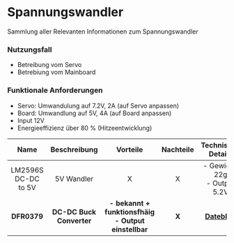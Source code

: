 # Spannungswandler
Sammlung aller Relevanten Informationen zum Spannungswandler

### Nutzungsfall
- Betreibung vom Servo
- Betrebiung vom Mainboard
### Funktionale Anforderungen
- Servo: Umwandulung auf 7.2V, 2A (auf Servo anpassen)
- Board: Umwandlung auf 5V, 4A (auf Board anpassen)
- Input 12V
- Energieeffizienz über 80 % (Hitzeentwicklung)

| Name | Beschreibung | Vorteile | Nachteile | Technische Details | Kosten | Link | 
| :--: | :----------: | :------: | :-------: | :----------------: | :----: | :--: |
| LM2596S DC-DC to 5V | 5V Wandler | X | X | - Gewicht: 22g <br> - Output 5.2V | 29.79$ | [Alexnld](https://alexnld.com/product/5pcs-lm2596s-dc-dc-24v-12v-to-5v-5a-step-down-power-supply-buck-converter-adjustable-usb-step-down-charging-module)| 
| **DFR0379** | **DC-DC Buck Converter** | **- bekannt + funktionsfhäig <br> - Output einstellbar** | **X** | **[Dateblatt](https://www.mouser.com/pdfDocs/ProductOverview-DFRobot-DFR0379.pdf)** | **4,56€** | **[Mouser](https://www.mouser.de/ProductDetail/DFRobot/DFR0379?qs=5aG0NVq1C4zPqXmLzkhO%252Bg%3D%3D)** |